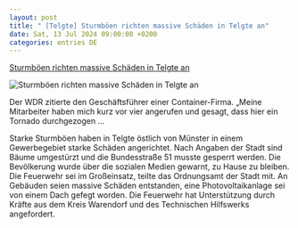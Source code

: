 ```yaml
---
layout: post
title: " [Telgte] Sturmböen richten massive Schäden in Telgte an"
date: Sat, 13 Jul 2024 09:00:00 +0200
categories: entries DE
---
```

[Sturmböen richten massive Schäden in Telgte an](https://ga.de/news/nrw/sturmboeen-richten-massive-schaeden-in-telgte-an_aid-116141717)

![Sturmböen richten massive Schäden in Telgte an](https://ga.de/imgs/93/2/0/7/0/5/5/9/1/7/tok_e7f6b1e96cf4ff2554bf86785d93d035/w1200_h630_x1024_y682_ttearv62o2-v5-ax-s2048-725abf3716225aaf.jpeg)

Der WDR zitierte den Geschäftsführer einer Container-Firma. „Meine Mitarbeiter haben mich kurz vor vier angerufen und gesagt, dass hier ein Tornado durchgezogen ...

Starke Sturmböen haben in Telgte östlich von Münster in einem Gewerbegebiet starke Schäden angerichtet. Nach Angaben der Stadt sind Bäume umgestürzt und die Bundesstraße 51 musste gesperrt werden. Die Bevölkerung wurde über die sozialen Medien gewarnt, zu Hause zu bleiben. Die Feuerwehr sei im Großeinsatz, teilte das Ordnungsamt der Stadt mit. An Gebäuden seien massive Schäden entstanden, eine Photovoltaikanlage sei von einem Dach gefegt worden. Die Feuerwehr hat Unterstützung durch Kräfte aus dem Kreis Warendorf und des Technischen Hilfswerks angefordert.

